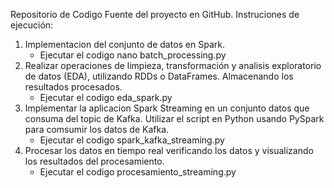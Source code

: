 Repositorio de Codigo Fuente del proyecto en GitHub.
Instruciones de ejecución:

1. Implementacion del conjunto de datos en Spark.
   - Ejecutar el codigo nano batch_processing.py
2. Realizar operaciones de limpieza, transformación y analisis exploratorio de datos (EDA), utilizando RDDs o DataFrames. Almacenando los resultados procesados.
   - Ejecutar el codigo eda_spark.py
3. Implementar la aplicacion Spark Streaming en un conjunto datos que consuma del topic de Kafka. Utilizar el script en Python usando PySpark para comsumir los datos de Kafka.
   - Ejecutar el codigo spark_kafka_streaming.py
4. Procesar los datos en tiempo real verificando los datos y visualizando los resultados del procesamiento.
   - Ejecutar el codigo procesamiento_streaming.py
